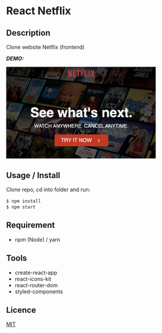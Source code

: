 # React Netflix

## Description

Clone website Netflix (frontend) <br/>

**_DEMO:_**

<img src="./src/images/191129Netflix.jpg" width="80%">

## Usage / Install

Clone repo, cd into folder and run:

```console
$ npm install
$ npm start
```

## Requirement

- npm (Node) / yarn

## Tools

- create-react-app
- react-icons-kit
- react-router-dom
- styled-components

## Licence

[MIT](./LICENSE.txt)
